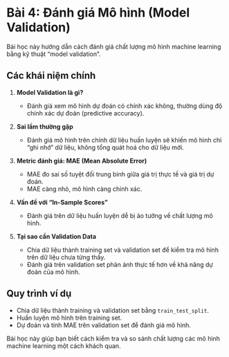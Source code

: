 # Bài 4: Đánh giá Mô hình (Model Validation)

Bài học này hướng dẫn cách đánh giá chất lượng mô hình machine learning bằng kỹ thuật “model validation”.

## Các khái niệm chính

1. **Model Validation là gì?**
   - Đánh giá xem mô hình dự đoán có chính xác không, thường dùng độ chính xác dự đoán (predictive accuracy).

2. **Sai lầm thường gặp**
   - Đánh giá mô hình trên chính dữ liệu huấn luyện sẽ khiến mô hình chỉ “ghi nhớ” dữ liệu, không tổng quát hoá cho dữ liệu mới.

3. **Metric đánh giá: MAE (Mean Absolute Error)**
   - MAE đo sai số tuyệt đối trung bình giữa giá trị thực tế và giá trị dự đoán.
   - MAE càng nhỏ, mô hình càng chính xác.

4. **Vấn đề với “In-Sample Scores”**
   - Đánh giá trên dữ liệu huấn luyện dễ bị ảo tưởng về chất lượng mô hình.

5. **Tại sao cần Validation Data**
   - Chia dữ liệu thành training set và validation set để kiểm tra mô hình trên dữ liệu chưa từng thấy.
   - Đánh giá trên validation set phản ánh thực tế hơn về khả năng dự đoán của mô hình.

## Quy trình ví dụ

- Chia dữ liệu thành training và validation set bằng `train_test_split`.
- Huấn luyện mô hình trên training set.
- Dự đoán và tính MAE trên validation set để đánh giá mô hình.

Bài học này giúp bạn biết cách kiểm tra và so sánh chất lượng các mô hình machine learning một cách khách quan.
